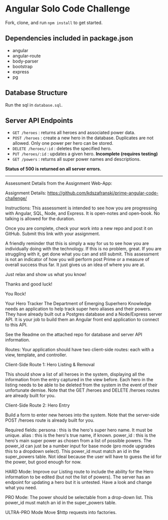 # Angular Solo Code Challenge

Fork, clone, and run `npm install` to get started.

## Dependencies included in package.json

* angular
* angular-route
* body-parser
* bootstrap
* express
* pg

## Database Structure

Run the sql in `database.sql`.

## Server API Endpoints

* `GET /heroes` : returns all heroes and associated power data.
* `POST /heroes` : create a new hero in the database. Duplicates are not allowed. Only one power per hero can be stored.
* `DELETE /heroes/:id` : deletes the specified hero.
* `PUT /heroes/:id` : updates a given hero. **Incomplete (requires testing)**
* `GET /powers` : returns all super power names and descriptions.

**Status of 500 is returned on all server errors.**


--------------------------------------------------------------------------------------------------------
Assessment Details from the Assignment Web-App:


Assignment Details:
https://github.com/kdszafranski/prime-angular-code-challenge/

Instructions:
This assessment is intended to see how you are progressing with Angular, SQL, Node, and Express. It is open-notes and open-book. No talking is allowed for the duration.

Once you are complete, check your work into a new repo and post it on GitHub. Submit this link with your assignment.

A friendly reminder that this is simply a way for us to see how you are individually doing with the technology. If this is no problem, great. If you are struggling with it, get done what you can and still submit. This assessment is not an indicator of how you will perform post Prime or a measure of overall success thus far. It just gives us an idea of where you are at.

Just relax and show us what you know!

Thanks and good luck!

You Rock!

Your Hero Tracker
The Department of Emerging Superhero Knowledge needs an application to help track super hero aliases and their powers. They have already built out a Postgres database and a Node/Express server API. It is your job to build them an Angular front end application to connect to this API.

See the Readme on the attached repo for database and server API information.

Routes:
Your application should have two client-side routes: each with a view, template, and controller.

Client-Side Route 1: Hero Listing & Removal

This should show a list of all heroes in the system, displaying all the information from the entry captured in the view before. Each hero in the listing needs to be able to be deleted from the system in the event of their unfortunate demise. Note that the GET /heroes and DELETE /heroes routes are already built for you.

Client-Side Route 2: Hero Entry

Build a form to enter new heroes into the system. Note that the server-side POST /heroes route is already built for you.


Required fields:
persona : this is the hero's super hero name. It must be unique.
alias : this is the hero's true name, if known.
power_id : this is the hero's main super power as chosen from a list of possible powers. The power_id can just be a number input for base mode (pro mode upgrades this to a dropdown select). This power_id must match an id in the super_powers table. Not ideal because the user will have to guess the id for the power, but good enough for now.

HARD Mode:
Improve our Listing route to include the ability for the Hero information to be edited (but not the list of powers). The server has an endpoint for updating a hero but it is untested. Have a look and change what you need.

PRO Mode:
The power should be selectable from a drop-down list. This power_id must match an id in the super_powers table.

ULTRA-PRO Mode
Move $http requests into factories.
